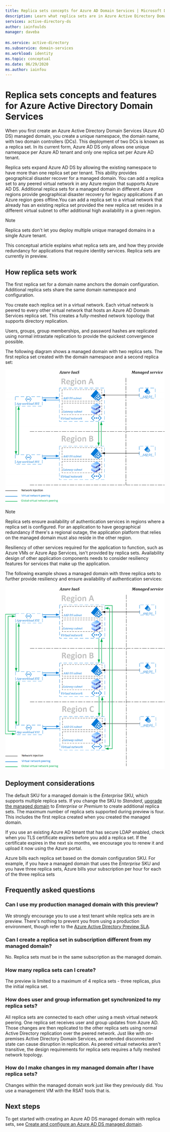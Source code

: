 ```yaml
---
title: Replica sets concepts for Azure AD Domain Services | Microsoft Docs
description: Learn what replica sets are in Azure Active Directory Domain Services and how they provide redundancy to applications that require identity services.
services: active-directory-ds
author: iainfoulds
manager: daveba

ms.service: active-directory
ms.subservice: domain-services
ms.workload: identity
ms.topic: conceptual
ms.date: 06/29/2020
ms.author: iainfou
---
```


# Replica sets concepts and features for Azure Active Directory Domain Services

When you first create an Azure Active Directory Domain Services (Azure AD DS) managed domain, you create a unique namespace, the domain name, with two domain controllers (DCs). This deployment of two DCs is known as a replica set. In its current form, Azure AD DS only allows one unique namespace per Azure AD tenant and only one replica set per Azure AD tenant.

Replica sets expand Azure AD DS by allowing the existing namespace to have more than one replica set per tenant. This ability provides geographical disaster recover for a managed domain. You can add a replica set to any peered virtual network in any Azure region that supports Azure AD DS. Additional replica sets for a managed domain in different Azure regions provide geographical disaster recovery for legacy applications if an Azure region goes offline.You can add a replica set to a virtual network that already has an existing replica set provided the new replica set resides in a different virtual subnet to offer additional high availability in a given region.

> [!NOTE]
> Replica sets don't let you deploy multiple unique managed domains in a single Azure tenant.

This conceptual article explains what replica sets are, and how they provide redundancy for applications that require identity services. Replica sets are currently in preview.

## How replica sets work

The first replica set for a domain name anchors the domain configuration. Additional replica sets share the same domain namespace and configuration.

You create each replica set in a virtual network. Each virtual network is peered to every other virtual network that hosts an Azure AD Domain Services replica set. This creates a fully-meshed network topology that supports directory replication.

Users, groups, group memberships, and password hashes are replicated using normal intrastate replication to provide the quickest convergence possible.

The following diagram shows a managed domain with two replica sets. The first replica set created with the domain namespace and a second replica set:

![Diagram of example managed domain with two replica sets](./media/concepts-replica-sets/two-replica-set-example.png)

> [!NOTE]
> Replica sets ensure availability of authentication services in regions where a replica set is configured. For an application to have geographical redundancy if there's a regional outage, the application platform that relies on the managed domain must also reside in the other region.
>
> Resiliency of other services required for the application to function, such as Azure VMs or Azure
App Services, isn't provided by replica sets. Availability design of other
application components needs to consider resiliency features for services that make up the application.

The following example shows a managed domain with three replica sets to further provide resiliency and ensure availability of authentication services:

![Diagram of example managed domain with three replica sets](./media/concepts-replica-sets/three-replica-set-example.png)

## Deployment considerations

The default SKU for a managed domain is the *Enterprise* SKU, which supports multiple replica sets. If you change the SKU to *Standard*, [upgrade the managed domain](change-sku.md) to *Enterprise* or *Premium* to create additional replica sets. The maximum number of replica sets supported during preview is four. This includes the first replica created when you created the managed domain.

If you use an existing Azure AD tenant that has secure LDAP enabled, check when you TLS certificate expires before you add a replica set. If the certificate expires in the next six months, we
encourage you to renew it and upload it now using the Azure portal.

Azure bills each replica set based on the domain configuration SKU. For example, if you have a managed domain that uses the *Enterprise* SKU and you have three replica sets, Azure bills your
subscription per hour for each of the three replica sets

## Frequently asked questions

### Can I use my production managed domain with this preview?

We strongly encourage you to use a test tenant while replica sets are in preview. There's nothing to prevent you from using a production environment, though refer to the [Azure Active Directory Preview SLA](https://azure.microsoft.com/en-us/support/legal/preview-supplemental-terms/).

### Can I create a replica set in subscription different from my managed domain?

No. Replica sets must be in the same subscription as the managed domain.

### How many replica sets can I create?

The preview is limited to a maximum of 4 replica sets - three replicas, plus the initial replica set.

### How does user and group information get synchronized to my replica sets?

All replica sets are connected to each other using a mesh virtual network peering. One replica set receives user and group updates from Azure AD. Those changes are then replicated to the other replica sets using normal Active Directory replication over the peered network. Just like with on-premises Active Directory Domain Services, an extended disconnected state can cause disruption in replication. As peered virtual networks aren't transitive, the design requirements for replica sets requires a fully meshed network topology.

### How do I make changes in my managed domain after I have replica sets?

Changes within the managed domain work just like they previously did. You use a management VM with the RSAT tools that is.

## Next steps

To get started with creating an Azure AD DS managed domain with replica sets, see [Create and configure an Azure AD DS managed domain][tutorial-create-advanced].

<!-- LINKS - INTERNAL -->
[tutorial-create-advanced]: tutorial-create-instance-advanced.md
